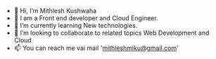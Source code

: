 - 👋 Hi, I’m Mithlesh Kushwaha
- 👀 I am a Front end developer and Cloud Engineer.
- 🌱 I’m currently learning New technologies.
- 💞️ I’m looking to collaborate to related topics Web Development and Cloud 
- 📫 You can reach me vai mail 'mithleshmiku@gmail.com'

<!---
mithlesh-27/mithlesh-27 is a ✨ special ✨ repository because its `README.md` (this file) appears on your GitHub profile.
You can click the Preview link to take a look at your changes.
--->
